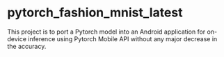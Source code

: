 # pytorch_fashion_mnist_latest

This project is to port a Pytorch model into an Android application for on-device inference using Pytorch Mobile API without any major decrease in the accuracy.
